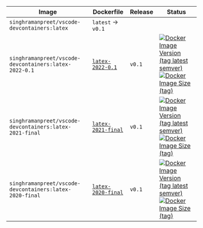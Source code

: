 Image | Dockerfile | Release | Status
----- | ---------- | ------- | ------
`singhramanpreet/vscode-devcontainers:latex` | `latest` -> `v0.1` | 
`singhramanpreet/vscode-devcontainers:latex-2022-0.1` | [`latex-2022-0.1`](https://github.com/singh-ramanpreet/vscode-devcontainers/blob/v0.1/latex/Dockerfile) | `v0.1` | [![Docker Image Version (tag latest semver)](https://img.shields.io/docker/v/singhramanpreet/vscode-devcontainers/latex-2022-0.1?logo=docker)](#) [![Docker Image Size (tag)](https://img.shields.io/docker/image-size/singhramanpreet/vscode-devcontainers/latex-2022-0.1?logo=docker)](#)
`singhramanpreet/vscode-devcontainers:latex-2021-final` | [`latex-2021-final`](https://github.com/singh-ramanpreet/vscode-devcontainers/blob/v0.1/latex/Dockerfile) | `v0.1` | [![Docker Image Version (tag latest semver)](https://img.shields.io/docker/v/singhramanpreet/vscode-devcontainers/latex-2021-final?logo=docker)](#) [![Docker Image Size (tag)](https://img.shields.io/docker/image-size/singhramanpreet/vscode-devcontainers/latex-2021-final?logo=docker)](#)
`singhramanpreet/vscode-devcontainers:latex-2020-final` | [`latex-2020-final`](https://github.com/singh-ramanpreet/vscode-devcontainers/blob/v0.1/latex/Dockerfile) | `v0.1` | [![Docker Image Version (tag latest semver)](https://img.shields.io/docker/v/singhramanpreet/vscode-devcontainers/latex-2020-final?logo=docker)](#) [![Docker Image Size (tag)](https://img.shields.io/docker/image-size/singhramanpreet/vscode-devcontainers/latex-2020-final?logo=docker)](#)
